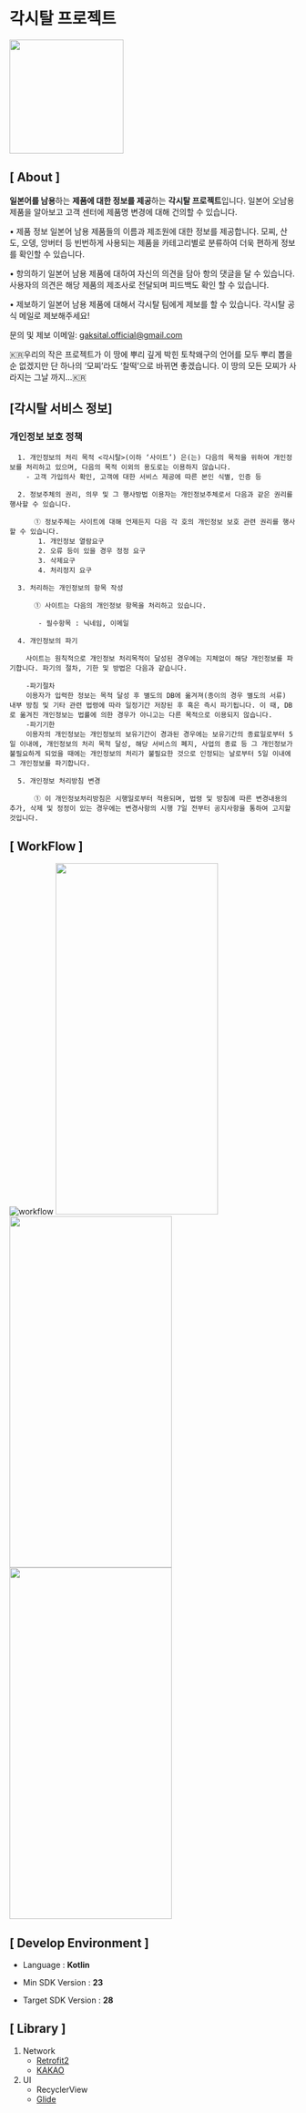 # 각시탈 프로젝트
<img src="https://github.com/guardianspowermask/iOS/blob/master/images/ios_appicon.png" width="200" height = "200">

## [ About ]
**일본어를 남용**하는 **제품에 대한 정보를 제공**하는 **각시탈 프로젝트**입니다.
일본어 오남용 제품을 알아보고 고객 센터에 제품명 변경에 대해 건의할 수 있습니다.

• 제품 정보
일본어 남용 제품들의 이름과 제조원에 대한 정보를 제공합니다. 모찌, 산도, 오뎅, 앙버터 등 빈번하게 사용되는 제품을 카테고리별로 분류하여 더욱 편하게 정보를 확인할 수 있습니다.

• 항의하기
일본어 남용 제품에 대하여 자신의 의견을 담아 항의 댓글을 달 수 있습니다. 사용자의 의견은 해당 제품의 제조사로 전달되며 피드백도 확인 할 수 있습니다.

• 제보하기
일본어 남용 제품에 대해서 각시탈 팀에게 제보를 할 수 있습니다. 각시탈 공식 메일로 제보해주세요! 

문의 및 제보
이메일: gaksital.official@gmail.com

🇰🇷우리의 작은 프로젝트가 이 땅에 뿌리 깊게 박힌 토착왜구의 언어를 모두 뿌리 뽑을 순 없겠지만 단 하나의 ‘모찌’라도 ‘찰떡’으로 바뀌면 좋겠습니다. 이 땅의 모든 모찌가 사라지는 그날 까지…🇰🇷



## [각시탈 서비스 정보]

### 개인정보 보호 정책


      1. 개인정보의 처리 목적 <각시탈>(이하 ‘사이트’) 은(는) 다음의 목적을 위하여 개인정보를 처리하고 있으며, 다음의 목적 이외의 용도로는 이용하지 않습니다.
        - 고객 가입의사 확인, 고객에 대한 서비스 제공에 따른 본인 식별, 인증 등
        
      2. 정보주체의 권리, 의무 및 그 행사방법 이용자는 개인정보주체로서 다음과 같은 권리를 행사할 수 있습니다.
        
          ① 정보주체는 사이트에 대해 언제든지 다음 각 호의 개인정보 보호 관련 권리를 행사할 수 있습니다.
           1. 개인정보 열람요구
           2. 오류 등이 있을 경우 정정 요구
           3. 삭제요구
           4. 처리정지 요구
        
      3. 처리하는 개인정보의 항목 작성
        
          ① 사이트는 다음의 개인정보 항목을 처리하고 있습니다.
        
           - 필수항목 : 닉네임, 이메일
        
      4. 개인정보의 파기
        
        사이트는 원칙적으로 개인정보 처리목적이 달성된 경우에는 지체없이 해당 개인정보를 파기합니다. 파기의 절차, 기한 및 방법은 다음과 같습니다.
        
        -파기절차
        이용자가 입력한 정보는 목적 달성 후 별도의 DB에 옮겨져(종이의 경우 별도의 서류) 내부 방침 및 기타 관련 법령에 따라 일정기간 저장된 후 혹은 즉시 파기됩니다. 이 때, DB로 옮겨진 개인정보는 법률에 의한 경우가 아니고는 다른 목적으로 이용되지 않습니다.
        -파기기한
        이용자의 개인정보는 개인정보의 보유기간이 경과된 경우에는 보유기간의 종료일로부터 5일 이내에, 개인정보의 처리 목적 달성, 해당 서비스의 폐지, 사업의 종료 등 그 개인정보가 불필요하게 되었을 때에는 개인정보의 처리가 불필요한 것으로 인정되는 날로부터 5일 이내에 그 개인정보를 파기합니다.
        
      5. 개인정보 처리방침 변경
        
          ① 이 개인정보처리방침은 시행일로부터 적용되며, 법령 및 방침에 따른 변경내용의 추가, 삭제 및 정정이 있는 경우에는 변경사항의 시행 7일 전부터 공지사항을 통하여 고지할 것입니다.



## [ WorkFlow ]
![workflow](https://github.com/guardianspowermask/iOS/blob/master/images/WorkFlow.png)
<img src="https://github.com/guardianspowermask/iOS/blob/master/images/AppStore_01.png" width="285" height = "617">
<img src="https://github.com/guardianspowermask/iOS/blob/master/images/AppStore_02.png" width="285" height = "617">
<img src="https://github.com/guardianspowermask/iOS/blob/master/images/screenshots/xr%EB%AF%B8%EB%A6%AC%EB%B3%B4%EA%B8%B04.jpg" width="285" height = "617">


## [ Develop Environment ]

- Language :  **Kotlin**

- Min SDK Version : **23**

- Target SDK Version : **28**

  

## [ Library ]
1. Network
   - [Retrofit2](https://github.com/square/retrofit)
   - [KAKAO](https://developers.kakao.com/docs/android-reference/overview-summary.html)
2. UI
   - RecyclerView
   - [Glide](https://github.com/bumptech/glide)
